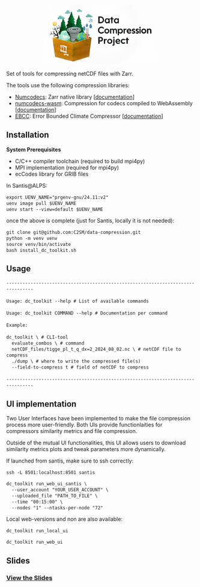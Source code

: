  
<div align="center">
  <img src="./data-compression_logo.png" alt="Logo" width="300"/>
</div>

Set of tools for compressing netCDF files with Zarr. 

The tools use the following compression libraries:

- [Numcodecs](https://github.com/zarr-developers/numcodecs): Zarr native library [[documentation](https://numcodecs.readthedocs.io/en/stable/)]
- [numcodecs-wasm](https://github.com/juntyr/numcodecs-rs): Compression for codecs compiled to WebAssembly [[documentation](https://numcodecs-wasm.readthedocs.io/en/latest/)]
- [EBCC](https://github.com/spcl/EBCC): Error Bounded Climate Compressor [[documentation](https://github.com/spcl/EBCC/blob/master/README.md)]

## Installation

**System Prerequisites**

- C/C++ compiler toolchain (required to build mpi4py)
- MPI implementation (required for mpi4py)
- ecCodes library for GRIB files

In Santis@ALPS:

 ```commandline
export UENV_NAME="prgenv-gnu/24.11:v2"
uenv image pull $UENV_NAME
uenv start --view=default $UENV_NAME
```

once the above is complete (just for Santis, locally it is not needed):

```commandline
git clone git@github.com:C2SM/data-compression.git
python -m venv venv
source venv/bin/activate
bash install_dc_toolkit.sh
```

## Usage

```
--------------------------------------------------------------------------------

Usage: dc_toolkit --help # List of available commands

Usage: dc_toolkit COMMAND --help # Documentation per command

Example:

dc_toolkit \ # CLI-tool
  evaluate_combos \ # command
  netCDF_files/tigge_pl_t_q_dx=2_2024_08_02.nc \ # netCDF file to compress
  ./dump \ # where to write the compressed file(s)
  --field-to-compress t # field of netCDF to compress

--------------------------------------------------------------------------------
```

## UI implementation

Two User Interfaces have been implemented to make the file compression process more user-friendly.
Both UIs provide functionlaities for compressors similarity metrics and file compression.

Outside of the mutual UI functionalities, this UI allows users to download similarity metrics plots and tweak parameters more dynamically.

If launched from santis, make sure to ssh correctly:
```
ssh -L 8501:localhost:8501 santis
```
```
dc_toolkit run_web_ui_santis \ 
  --user_account "YOUR_USER_ACCOUNT" \ 
  --uploaded_file "PATH_TO_FILE" \ 
  --time "00:15:00" \ 
  --nodes "1" --ntasks-per-node "72"
```
Local web-versions and non are also available:
```
dc_toolkit run_local_ui
```
````
dc_toolkit run_web_ui
````
## Slides

### [View the Slides](https://c2sm.github.io/data-compression/)
